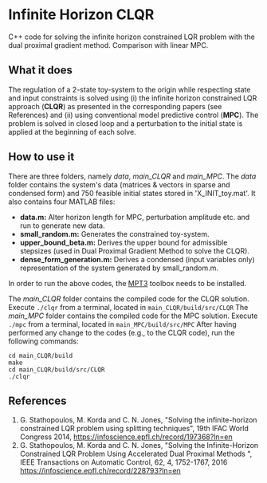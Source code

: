 # Infinite Horizon CLQR
C++ code for solving the infinite horizon constrained LQR problem with the dual proximal gradient method. Comparison with linear MPC.

## What it does
The regulation of a 2-state toy-system to the origin while respecting state and input constraints is solved using (i) the infinite horizon constrained LQR approach (**CLQR**) as presented in the corresponding papers (see References) and (ii) using conventional model predictive control (**MPC**). The problem is solved in closed loop and a perturbation to the initial state is applied at the beginning of each solve.

## How to use it
There are three folders, namely *data*, *main_CLQR* and *main_MPC*. 
The *data* folder contains the system's data (matrices & vectors in sparse and condensed form) and 750 feasible initial states stored in 'X_INIT_toy.mat'. It also contains four MATLAB files:

* **data.m:** Alter horizon length for MPC, perturbation amplitude etc. and run to generate new data.
* **small_random.m:** Generates the constrained toy-system.
* **upper_bound_beta.m:** Derives the upper bound for admissible stepsizes (used in Dual Proximal Gradient Method to solve the CLQR).
* **dense_form_generation.m:** Derives a condensed (input variables only) representation of the system generated by small_random.m.

In order to run the above codes, the [MPT3](http://people.ee.ethz.ch/~mpt/3/) toolbox needs to be installed.

The *main_CLQR* folder contains the compiled code for the CLQR solution. Execute `./clqr` from a terminal, located in `main_CLQR/build/src/CLQR`
The *main_MPC* folder contains the compiled code for the MPC solution. Execute `./mpc` from a terminal, located in `main_MPC/build/src/MPC`
After having performed any change to the codes (e.g., to the CLQR code), run the following commands:
```
cd main_CLQR/build
make
cd main_CLQR/build/src/CLQR
./clqr
```
## References
1. G. Stathopoulos, M. Korda and C. N. Jones, "Solving the infinite-horizon constrained LQR problem using splitting techniques", 19th IFAC World Congress 2014, https://infoscience.epfl.ch/record/197368?ln=en
2. G. Stathopoulos, M. Korda and C. N. Jones, "Solving the Infinite-Horizon Constrained LQR Problem Using Accelerated Dual Proximal Methods ", IEEE Transactions on Automatic Control, 62, 4, 1752-1767, 2016 https://infoscience.epfl.ch/record/228793?ln=en